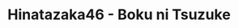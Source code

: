 ---
layout: videojs
title: Hinatazaka46 - Boku ni Tsuzuke
category: mv
description: >+
    Director: Ando Hayato

    Choreographer: TAKAHIRO

    Producer: Obama Hajime

    Production: P.I.C.S.

    Lyrics: Akimoto Yasushi 

    Music & Arrangement: Nomura Yoichiro
id: q8gHE6gI5YvA
lang: en
subtitles: 日向坂46僕に続け.en.vtt
subtitles_commentary: 日向坂46僕に続け.commentary.en.vtt
video_url: https://youtu.be/-Uz4KJb2ies
thumbnail: https://i.ytimg.com/vi/-Uz4KJb2ies/maxresdefault.jpg
upload_date: 2024-04-03
---